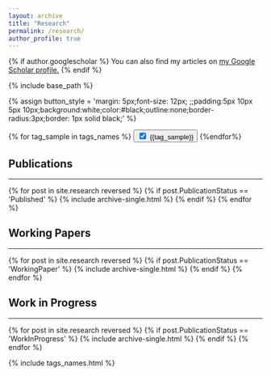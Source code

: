 ```yaml
---
layout: archive
title: "Research"
permalink: /research/
author_profile: true
---
```


{% if author.googlescholar %}
  You can also find my articles on <u><a href="{{author.googlescholar}}">my Google Scholar profile</a>.</u>
{% endif %}

{% include base_path %}





{% assign button_style = 'margin: 5px;font-size: 12px; ;;padding:5px 10px 5px 10px;background:white;color:#black;outline:none;border-radius:3px;border: 1px solid black;' %}
<div>
    {% for tag_sample in tags_names %}
  	<button id = "b_{{tag_sample}}" onclick="checked('{{tag_sample}}')" style="{{button_style}}" onmouseover="func_hover('b_{{tag_sample}}')" onmouseout= "func_out('{{tag_sample}}')">
	<input type="checkbox" id="{{tag_sample}}"  checked=checked style="margin-right:8px">{{tag_sample}}</button>
    {%endfor%}
    
</div>

<div><h2> Publications </h2></div>
<hr style="border-color:black;">
{% for post in site.research reversed %}
  {% if post.PublicationStatus == 'Published' %}
    {% include archive-single.html %}
  {% endif %}
{% endfor %}


<div><h2> Working Papers </h2> </div>
<hr style="border-color:black;">
{% for post in site.research reversed %}
  {% if post.PublicationStatus == 'WorkingPaper' %}
    {% include archive-single.html %}
  {% endif %}
{% endfor %}
 

 <div><h2> Work in Progress </h2></div>
 <hr style="border-color:black;">
{% for post in site.research reversed %}
  {% if post.PublicationStatus == 'WorkInProgress' %}
    {% include archive-single.html %}
  {% endif %}
{% endfor %}


<script> 
  
  function checked(tag){
         
          let chec = document.getElementById(tag);
	  let b_tag = 'b_'+tag;
	  let button_tag = document.getElementById(b_tag);
	  
          
  
          if (chec.checked == false){
              chec.checked = true; 
              toggle(tag,'block');
	      button_tag.style.border = "1px solid black";
	      button_tag.style.backgroundColor = "white";
              
          }
          else if (chec.checked == true) {
              chec.checked = false;
              toggle(tag,'none');
	      button_tag.style.border = "1px solid black";
	      button_tag.style.backgroundColor = "#878484";
              
          }
  }
  
  function toggle(className, displayState){
          
          var elements = document.getElementsByClassName(className);
          for (var i = 0; i < elements.length; i++){
               elements[i].style.display = displayState;
          }
  }
     
  function func_hover(tag){
    let elemento = document.getElementById(tag);
    elemento.style.backgroundColor = "#878484";
    elemento.style.border = "1px solid black";
					      
    
    
  }
    
  function func_out(tag){
    
    let b_tag = 'b_'+tag;
    let chec = document.getElementById(tag);
    let elemento = document.getElementById(b_tag);
    if (chec.checked == false){elemento.style.border = "1px solid black";}	
    else {elemento.style.backgroundColor = "white";}
   
    
	}
 
            
</script>
{% include tags_names.html %}
